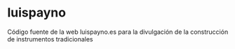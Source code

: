 # luispayno
Código fuente de la web luispayno.es para la divulgación de la construcción de instrumentos tradicionales
